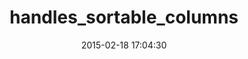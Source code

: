 ---
layout: post
title:  "handles_sortable_columns"
repo:   "dadooda/handles_sortable_columns"
date:   2015-02-18 17:04:30
gemurl: http://github.com/dadooda/handles_sortable_columns
---